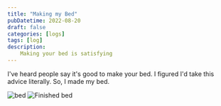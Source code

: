 ```yaml
---
title: "Making my Bed"
pubDatetime: 2022-08-20
draft: false
categories: [logs]
tags: [log]
description: 
    Making your bed is satisfying
---
```

I've heard people say it's good to make your bed. I figured I'd take this advice literally. So, I made my bed. 

![bed](/src/assets/bed1.jpg)
![Finished bed](/static/bed3.jpg)


